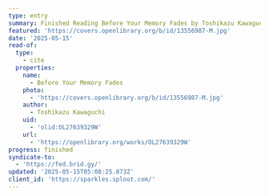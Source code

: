 ```yaml
---
type: entry
summary: Finished Reading Before Your Memory Fades by Toshikazu Kawaguchi
featured: 'https://covers.openlibrary.org/b/id/13556987-M.jpg'
date: '2025-05-15'
read-of:
  type:
    - cite
  properties:
    name:
      - Before Your Memory Fades
    photo:
      - 'https://covers.openlibrary.org/b/id/13556987-M.jpg'
    author:
      - Toshikazu Kawaguchi
    uid:
      - 'olid:OL27639329W'
    url:
      - 'https://openlibrary.org/works/OL27639329W'
progress: finished
syndicate-to:
  - 'https://fed.brid.gy/'
updated: '2025-05-15T05:08:25.873Z'
client_id: 'https://sparkles.sploot.com/'
---
```


